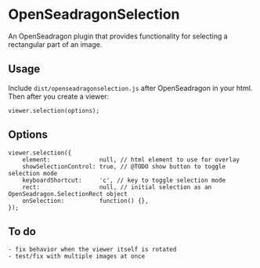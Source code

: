 # OpenSeadragonSelection

An OpenSeadragon plugin that provides functionality for selecting a rectangular part of an image.

## Usage

Include `dist/openseadragonselection.js` after OpenSeadragon in your html. Then after you create a viewer:

    viewer.selection(options);

## Options

    viewer.selection({
        element:              null, // html element to use for overlay
        showSelectionControl: true, // @TODO show button to toggle selection mode
        keyboardShortcut:     'c', // key to toggle selection mode
        rect:                 null, // initial selection as an OpenSeadragon.SelectionRect object
        onSelection:          function() {},
    });

## To do

    - fix behavior when the viewer itself is rotated
    - test/fix with multiple images at once
